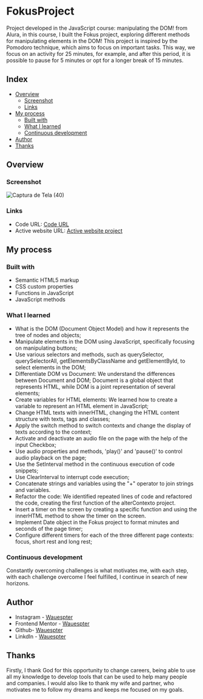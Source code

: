 # FokusProject

Project developed in the JavaScript course: manipulating the DOM! from Alura, in this course, I built the Fokus project, exploring different methods for manipulating elements in the DOM!
This project is inspired by the Pomodoro technique, which aims to focus on important tasks. This way, we focus on an activity for 25 minutes, for example, and after this period, it is possible to pause for 5 minutes or opt for a longer break of 15 minutes.

## Index

- [Overview](#overview)
  - [Screenshot](#screenshot)
  - [Links](#links)
- [My process](#my-process)
  - [Built with](#built-with)
  - [What I learned](#what-i-learned)
  - [Continuous development](#continuous-development)
- [Author](#author)
- [Thanks](#thanks)

## Overview
### Screenshot

![Captura de Tela (40)](https://github.com/Wauespter/FokusProject/assets/146996798/8931b07c-3595-4e2f-983b-0150d6011556)

### Links

- Code URL: [Code URL](https://github.com/Wauespter/FokusProject)
- Active website URL: [Active website project](https://wauespter.github.io/QR-code-component-solution/)

## My process

### Built with

- Semantic HTML5 markup
- CSS custom properties
- Functions in JavaScript
- JavaScript methods


### What I learned

- What is the DOM (Document Object Model) and how it represents the tree of nodes and objects;
- Manipulate elements in the DOM using JavaScript, specifically focusing on manipulating buttons;
- Use various selectors and methods, such as querySelector, querySelectorAll, getElementsByClassName and getElementById, to select elements in the DOM;
- Differentiate DOM vs Document: We understand the differences between Document and DOM; Document is a global object that represents HTML, while DOM is a joint representation of several elements;
- Create variables for HTML elements: We learned how to create a variable to represent an HTML element in JavaScript;
- Change HTML texts with innerHTML, changing the HTML content structure with texts, tags and classes;
- Apply the switch method to switch contexts and change the display of texts according to the context;
- Activate and deactivate an audio file on the page with the help of the input Checkbox;
- Use audio properties and methods, 'play()' and 'pause()' to control audio playback on the page;
- Use the SetInterval method in the continuous execution of code snippets;
- Use ClearInterval to interrupt code execution;
- Concatenate strings and variables using the "+" operator to join strings and variables.
- Refactor the code: We identified repeated lines of code and refactored the code, creating the first function of the alterContexto project.
- Insert a timer on the screen by creating a specific function and using the innerHTML method to show the timer on the screen.
- Implement Date object in the Fokus project to format minutes and seconds of the page timer;
- Configure different timers for each of the three different page contexts: focus, short rest and long rest;


### Continuous development
Constantly overcoming challenges is what motivates me, with each step, with each challenge overcome I feel fulfilled, I continue in search of new horizons.


## Author

- Instagram - [Wauespter](https://www.instagram.com/wauespter/)
- Frontend Mentor - [Wauespter](https://www.frontendmentor.io/profile/Wauespter)
- Github- [Wauespter](https://github.com/Wauespter)
- LinkdIn - [Wauespter](https://www.linkedin.com/in/wauespter-abich-souza-b5161b61/)

## Thanks
Firstly, I thank God for this opportunity to change careers, being able to use all my knowledge to develop tools that can be used to help many people and companies.
I would also like to thank my wife and partner, who motivates me to follow my dreams and keeps me focused on my goals.
